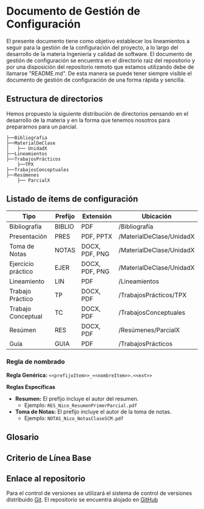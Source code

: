# Documento de Gestión de Configuración
El presente documento tiene como objetivo establecer los lineamientos a seguir para la gestión de la configuración del proyecto, a lo largo del desarrollo de la materia Ingeniería y calidad de software.
El documento de gestión de configuración se encuentra en el directorio raíz del repositorio y por una disposición del repositorio remoto que estamos utilizando debe de llamarse "README.md". De esta manera se puede tener siempre visible el documento de gestión de configuración de una forma rápida y sencilla.

## Estructura de directorios
Hemos propuesto la siguiente distribución de directorios pensando en el desarrollo de la materia y en la forma que tenemos nosotros para prepararnos para un parcial.

```
├──Bibliografia
├──MaterialDeClase
│   ├── UnidadX
├──Lineamientos
├──TrabajosPrácticos
    ├──TPX
├──TrabajosConceptuales
├──Resúmenes
    ├── ParcialX
```

## Listado de ítems de configuración

| Tipo               | Prefijo | Extensión          | Ubicación                          |
|--------------------|---------|--------------------|------------------------------------|
| Bibliografía       | BIBLIO  | PDF                | /Bibliografía                      |
| Presentación       | PRES    | PDF, PPTX          | /MaterialDeClase/UnidadX           |
| Toma de Notas      | NOTAS   | DOCX, PDF, PNG     | /MaterialDeClase/UnidadX           |
| Ejercicio práctico | EJER    | DOCX, PDF, PNG     | /MaterialDeClase/UnidadX           |
| Lineamiento        | LIN     | PDF                | /Lineamientos                      |
| Trabajo Práctico   | TP      | DOCX, PDF          | /TrabajosPrácticos/TPX             |
| Trabajo Conceptual | TC      | DOCX, PDF          | /TrabajosConceptuales              |
| Resúmen            | RES     | DOCX, PDF          | /Resúmenes/ParcialX                |
| Guía               | GUIA    | PDF                | /TrabajosPrácticos                 |



### Regla de nombrado

**Regla Genérica:**
`<<prefijoItem>>_<<nombreItem>>.<<ext>>`

**Reglas Específicas**
- **Resumen:** El prefijo incluye el autor del resumen.
  - Ejemplo: `RES_Nico_ResumenPrimerParcial.pdf`
- **Toma de Notas:** El prefijo incluye el autor de la toma de notas.
  - Ejemplo: `NOTAS_Nico_NotasClaseSCM.pdf`






## Glosario

## Criterio de Línea Base

## Enlace al repositorio
Para el control de versiones se utilizará el sistema de control de versiones distribuido [Git](https://git-scm.com/).
El repositorio se encuentra alojado en [GitHub](https://github.com/ianrichard3/scm-grupo8.git)
